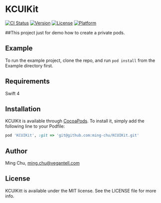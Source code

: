 # KCUIKit

[![CI Status](http://img.shields.io/travis/MingChu/KCUIKit.svg?style=flat)](https://travis-ci.org/MingChu/KCUIKit)
[![Version](https://img.shields.io/cocoapods/v/KCUIKit.svg?style=flat)](http://cocoapods.org/pods/KCUIKit)
[![License](https://img.shields.io/cocoapods/l/KCUIKit.svg?style=flat)](http://cocoapods.org/pods/KCUIKit)
[![Platform](https://img.shields.io/cocoapods/p/KCUIKit.svg?style=flat)](http://cocoapods.org/pods/KCUIKit)

##This project just for demo how to create a private pods.

## Example

To run the example project, clone the repo, and run `pod install` from the Example directory first.

## Requirements

Swift 4

## Installation

KCUIKit is available through [CocoaPods](http://cocoapods.org). To install
it, simply add the following line to your Podfile:

```ruby
pod 'KCUIKit', :git => 'git@github.com:ming-chu/KCUIKit.git'
```

## Author

Ming Chu, ming.chu@vegantell.com

## License

KCUIKitt is available under the MIT license. See the LICENSE file for more info.
